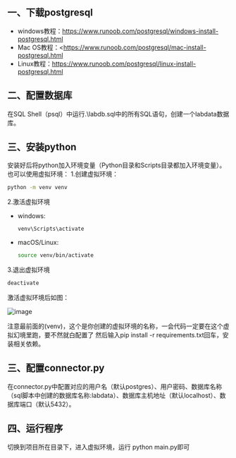 ## 一、下载postgresql
+ windows教程：<https://www.runoob.com/postgresql/windows-install-postgresql.html>
+ Mac OS教程：<https://www.runoob.com/postgresql/mac-install-postgresql.html
+ Linux教程：<https://www.runoob.com/postgresql/linux-install-postgresql.html>

## 二、配置数据库
在SQL Shell（psql）中运行.\labdb.sql中的所有SQL语句，创建一个labdata数据库。

## 三、安装python
安装好后将python加入环境变量（Python目录和Scripts目录都加入环境变量）。
也可以使用虚拟环境：
1.创建虚拟环境：
``` bash
python -m venv venv
```
2.激活虚拟环境
+ windows:
  ```bash
  venv\Scripts\activate
  ```
+ macOS/Linux:
  ```bash
  source venv/bin/activate
  ```
3.退出虚拟环境
```bash
deactivate
```
激活虚拟环境后如图：

![image](https://github.com/user-attachments/assets/4e40be9a-f39d-44de-8320-732e70cd44d1)

注意最前面的(venv)，这个是你创建的虚拟环境的名称，一会代码一定要在这个虚拟幻境里跑，要不然就白配置了
然后输入pip install -r requirements.txt回车，安装相关依赖。

## 三、配置connector.py
在connector.py中配置对应的用户名（默认postgres）、用户密码、数据库名称（sql脚本中创建的数据库名称:labdata）、数据库主机地址（默认localhost）、数据库端口（默认5432）。

## 四、运行程序
切换到项目所在目录下，进入虚拟环境，运行 python main.py即可
